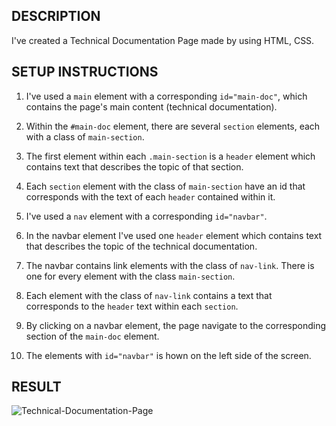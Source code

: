## DESCRIPTION

I've created a Technical Documentation Page made by using HTML, CSS.

## SETUP INSTRUCTIONS

1. I've used a `main` element with a corresponding `id="main-doc"`, which contains the page's main content (technical documentation).

2. Within the `#main-doc` element, there are several `section` elements, each with a class of `main-section`.

3. The first element within each `.main-section` is a `header` element which contains text that describes the topic of that section.

4. Each `section` element with the class of `main-section` have an id that corresponds with the text of each `header` contained within it. 

5. I've used a `nav` element with a corresponding `id="navbar"`.

6. In the navbar element I've used one `header` element which contains text that describes the topic of the technical documentation.

7. The navbar contains link elements with the class of `nav-link`. There is one for every element with the class `main-section`.

8. Each element with the class of `nav-link` contains a text that corresponds to the `header` text within each `section`.

9. By clicking on a navbar element, the page navigate to the corresponding section of the `main-doc` element.

10. The elements with `id="navbar"` is hown on the left side of the screen.

## RESULT

![Technical-Documentation-Page](https://user-images.githubusercontent.com/52233275/138083548-34849900-6b01-4032-93a0-fd9141ff9d65.png)
